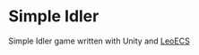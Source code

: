 ﻿# Simple Idler
Simple Idler game written with Unity and [LeoECS](https://github.com/Leopotam/ecs)



